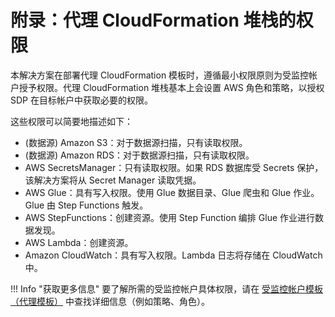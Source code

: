# 附录：代理 CloudFormation 堆栈的权限

本解决方案在部署代理 CloudFormation 模板时，遵循最小权限原则为受监控帐户授予权限。代理 CloudFormation 堆栈基本上会设置 AWS 角色和策略，以授权 SDP 在目标帐户中获取必要的权限。

这些权限可以简要地描述如下：

- (数据源) Amazon S3：对于数据源扫描，只有读取权限。
- (数据源) Amazon RDS：对于数据源扫描，只有读取权限。
- AWS SecretsManager：只有读取权限。如果 RDS 数据库受 Secrets 保护，该解决方案将从 Secret Manager 读取凭据。
- AWS Glue：具有写入权限。使用 Glue 数据目录、Glue 爬虫和 Glue 作业。Glue 由 Step Functions 触发。
- AWS StepFunctions：创建资源。使用 Step Function 编排 Glue 作业进行数据发现。
- AWS Lambda：创建资源。
- Amazon CloudWatch：具有写入权限。Lambda 日志将存储在 CloudWatch 中。

!!! Info "获取更多信息"
    要了解所需的受监控帐户具体权限，请在 [受监控帐户模板（代理模板）](template.md) 中查找详细信息（例如策略、角色）。